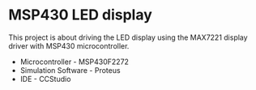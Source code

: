 # MSP430 LED display
This project is about driving the LED display using the MAX7221 display driver with MSP430 microcontroller.
- Microcontroller - MSP430F2272
- Simulation Software - Proteus
- IDE - CCStudio
